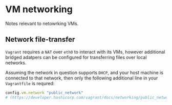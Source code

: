 # VM networking
Notes relevant to netowrking VMs.

## Network file-transfer

`Vagrant` requires a `NAT` over `eth0` to interact with its VMs,
however additional bridged adatpers can be configured for transferring files over local networks.

Assuming the network in question supports `DHCP`, and your host machine is connected to that network,
then only the following additional line in your `Vagrantfile` is requred:
```ruby
config.vm.network "public_network"
# (https://developer.hashicorp.com/vagrant/docs/networking/public_network)
```
